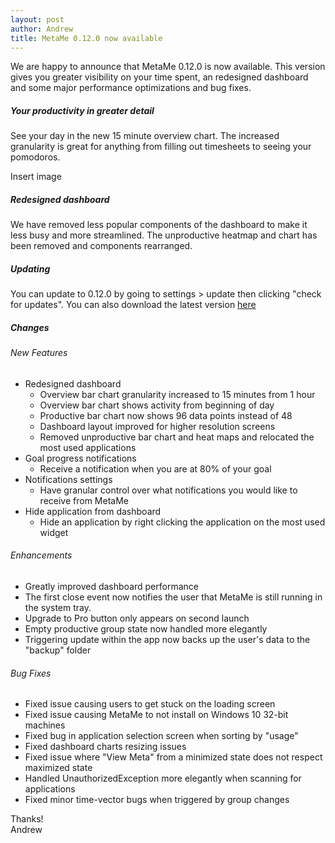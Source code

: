 ```yaml
---
layout: post
author: Andrew
title: MetaMe 0.12.0 now available
---
```


We are happy to announce that MetaMe 0.12.0 is now available. This version gives you greater visibility on your time spent, an redesigned dashboard and some major performance optimizations and bug fixes.

##### Your productivity in greater detail
See your day in the new 15 minute overview chart.  The increased granularity is great for anything from filling out timesheets to seeing your pomodoros.

Insert image

##### Redesigned dashboard
We have removed less popular components of the dashboard to make it less busy and more streamlined.  The unproductive heatmap and chart has been removed and components rearranged.

##### Updating
You can update to 0.12.0 by going to settings > update then clicking "check for updates".  You can also download the latest version [here](/download.html)

##### Changes

###### New Features
- Redesigned dashboard
   - Overview bar chart granularity increased to 15 minutes from 1 hour
   - Overview bar chart shows activity from beginning of day
   - Productive bar chart now shows 96 data points instead of 48
   - Dashboard layout improved for higher resolution screens
   - Removed unproductive bar chart and heat maps and relocated the most used applications
- Goal progress notifications
   - Receive a notification when you are at 80% of your goal
- Notifications settings
   - Have granular control over what notifications you would like to receive from MetaMe
- Hide application from dashboard
   - Hide an application by right clicking the application on the most used widget

###### Enhancements
- Greatly improved dashboard performance
- The first close event now notifies the user that MetaMe is still running in the system tray. 
- Upgrade to Pro button only appears on second launch 
- Empty productive group state now handled more elegantly
- Triggering update within the app now backs up the user's data to the "backup" folder

###### Bug Fixes
- Fixed issue causing users to get stuck on the loading screen
- Fixed issue causing MetaMe to not install on Windows 10 32-bit machines
- Fixed bug in application selection screen when sorting by "usage"
- Fixed dashboard charts resizing issues 
- Fixed issue where "View Meta" from a minimized state does not respect maximized state
- Handled UnauthorizedException more elegantly when scanning for applications
- Fixed minor time-vector bugs when triggered by group changes

Thanks!<br/>
Andrew




